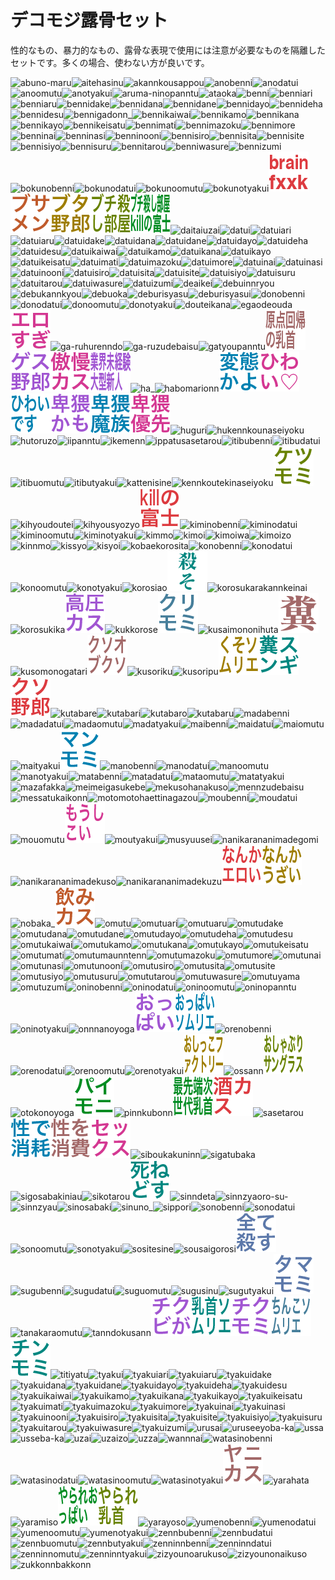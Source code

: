 # デコモジ露骨セット

性的なもの、暴力的なもの、露骨な表現で使用には注意が必要なものを隔離したセットです。多くの場合、使わない方が良いです。

![abuno-maru](../decomoji/explicit/abuno-maru.png)![aitehasinu](../decomoji/explicit/aitehasinu.png)![akannkousappou](../decomoji/explicit/akannkousappou.png)![anobenni](../decomoji/explicit/anobenni.png)![anodatui](../decomoji/explicit/anodatui.png)![anoomutu](../decomoji/explicit/anoomutu.png)![anotyakui](../decomoji/explicit/anotyakui.png)![aruma-ninopanntu](../decomoji/explicit/aruma-ninopanntu.png)![ataoka](../decomoji/explicit/ataoka.png)![benni](../decomoji/explicit/benni.png)![benniari](../decomoji/explicit/benniari.png)![benniaru](../decomoji/explicit/benniaru.png)![bennidake](../decomoji/explicit/bennidake.png)![bennidana](../decomoji/explicit/bennidana.png)![bennidane](../decomoji/explicit/bennidane.png)![bennidayo](../decomoji/explicit/bennidayo.png)![bennideha](../decomoji/explicit/bennideha.png)![bennidesu](../decomoji/explicit/bennidesu.png)![bennigadonn_](../decomoji/explicit/bennigadonn_.png)![bennikaiwai](../decomoji/explicit/bennikaiwai.png)![bennikamo](../decomoji/explicit/bennikamo.png)![bennikana](../decomoji/explicit/bennikana.png)![bennikayo](../decomoji/explicit/bennikayo.png)![bennikeisatu](../decomoji/explicit/bennikeisatu.png)![bennimati](../decomoji/explicit/bennimati.png)![bennimazoku](../decomoji/explicit/bennimazoku.png)![bennimore](../decomoji/explicit/bennimore.png)![benninai](../decomoji/explicit/benninai.png)![benninasi](../decomoji/explicit/benninasi.png)![benninooni](../decomoji/explicit/benninooni.png)![bennisiro](../decomoji/explicit/bennisiro.png)![bennisita](../decomoji/explicit/bennisita.png)![bennisite](../decomoji/explicit/bennisite.png)![bennisiyo](../decomoji/explicit/bennisiyo.png)![bennisuru](../decomoji/explicit/bennisuru.png)![bennitarou](../decomoji/explicit/bennitarou.png)![benniwasure](../decomoji/explicit/benniwasure.png)![bennizumi](../decomoji/explicit/bennizumi.png)![bokunobenni](../decomoji/explicit/bokunobenni.png)![bokunodatui](../decomoji/explicit/bokunodatui.png)![bokunoomutu](../decomoji/explicit/bokunoomutu.png)![bokunotyakui](../decomoji/explicit/bokunotyakui.png)![brainfxxk](../decomoji/explicit/brainfxxk.png)![busamenn](../decomoji/explicit/busamenn.png)![butayarou](../decomoji/explicit/butayarou.png)![butikorosibeya](../decomoji/explicit/butikorosibeya.png)![butikorosibeyakillnohuzi](../decomoji/explicit/butikorosibeyakillnohuzi.png)![daitaiuzai](../decomoji/explicit/daitaiuzai.png)![datui](../decomoji/explicit/datui.png)![datuiari](../decomoji/explicit/datuiari.png)![datuiaru](../decomoji/explicit/datuiaru.png)![datuidake](../decomoji/explicit/datuidake.png)![datuidana](../decomoji/explicit/datuidana.png)![datuidane](../decomoji/explicit/datuidane.png)![datuidayo](../decomoji/explicit/datuidayo.png)![datuideha](../decomoji/explicit/datuideha.png)![datuidesu](../decomoji/explicit/datuidesu.png)![datuikaiwai](../decomoji/explicit/datuikaiwai.png)![datuikamo](../decomoji/explicit/datuikamo.png)![datuikana](../decomoji/explicit/datuikana.png)![datuikayo](../decomoji/explicit/datuikayo.png)![datuikeisatu](../decomoji/explicit/datuikeisatu.png)![datuimati](../decomoji/explicit/datuimati.png)![datuimazoku](../decomoji/explicit/datuimazoku.png)![datuimore](../decomoji/explicit/datuimore.png)![datuinai](../decomoji/explicit/datuinai.png)![datuinasi](../decomoji/explicit/datuinasi.png)![datuinooni](../decomoji/explicit/datuinooni.png)![datuisiro](../decomoji/explicit/datuisiro.png)![datuisita](../decomoji/explicit/datuisita.png)![datuisite](../decomoji/explicit/datuisite.png)![datuisiyo](../decomoji/explicit/datuisiyo.png)![datuisuru](../decomoji/explicit/datuisuru.png)![datuitarou](../decomoji/explicit/datuitarou.png)![datuiwasure](../decomoji/explicit/datuiwasure.png)![datuizumi](../decomoji/explicit/datuizumi.png)![deaikei](../decomoji/explicit/deaikei.png)![debuinnryou](../decomoji/explicit/debuinnryou.png)![debukannkyou](../decomoji/explicit/debukannkyou.png)![debuoka](../decomoji/explicit/debuoka.png)![deburisyasu](../decomoji/explicit/deburisyasu.png)![deburisyasui](../decomoji/explicit/deburisyasui.png)![donobenni](../decomoji/explicit/donobenni.png)![donodatui](../decomoji/explicit/donodatui.png)![donoomutu](../decomoji/explicit/donoomutu.png)![donotyakui](../decomoji/explicit/donotyakui.png)![douteikana](../decomoji/explicit/douteikana.png)![egaodeouda](../decomoji/explicit/egaodeouda.png)![erosugi](../decomoji/explicit/erosugi.png)![ga-ruhurenndo](../decomoji/explicit/ga-ruhurenndo.png)![ga-ruzudebaisu](../decomoji/explicit/ga-ruzudebaisu.png)![gatyoupanntu](../decomoji/explicit/gatyoupanntu.png)![genntennkaikinotikubi](../decomoji/explicit/genntennkaikinotikubi.png)![gesuyarou](../decomoji/explicit/gesuyarou.png)![goumannkasu](../decomoji/explicit/goumannkasu.png)![gyoukaimikeikennoogatasinnzinn](../decomoji/explicit/gyoukaimikeikennoogatasinnzinn.png)![ha_](../decomoji/explicit/ha_.png)![habomarionn](../decomoji/explicit/habomarionn.png)![henntaikayo](../decomoji/explicit/henntaikayo.png)![hiwai](../decomoji/explicit/hiwai.png)![hiwaidesu](../decomoji/explicit/hiwaidesu.png)![hiwaikamo](../decomoji/explicit/hiwaikamo.png)![hiwaimazoku](../decomoji/explicit/hiwaimazoku.png)![hiwaiyuusenn](../decomoji/explicit/hiwaiyuusenn.png)![huguri](../decomoji/explicit/huguri.png)![hukennkounaseiyoku](../decomoji/explicit/hukennkounaseiyoku.png)![hutoruzo](../decomoji/explicit/hutoruzo.png)![iipanntu](../decomoji/explicit/iipanntu.png)![ikemenn](../decomoji/explicit/ikemenn.png)![ippatusasetarou](../decomoji/explicit/ippatusasetarou.png)![itibubenni](../decomoji/explicit/itibubenni.png)![itibudatui](../decomoji/explicit/itibudatui.png)![itibuomutu](../decomoji/explicit/itibuomutu.png)![itibutyakui](../decomoji/explicit/itibutyakui.png)![kattenisine](../decomoji/explicit/kattenisine.png)![kennkoutekinaseiyoku](../decomoji/explicit/kennkoutekinaseiyoku.png)![ketumomi](../decomoji/explicit/ketumomi.png)![kihyoudoutei](../decomoji/explicit/kihyoudoutei.png)![kihyousyozyo](../decomoji/explicit/kihyousyozyo.png)![killnohuzi](../decomoji/explicit/killnohuzi.png)![kiminobenni](../decomoji/explicit/kiminobenni.png)![kiminodatui](../decomoji/explicit/kiminodatui.png)![kiminoomutu](../decomoji/explicit/kiminoomutu.png)![kiminotyakui](../decomoji/explicit/kiminotyakui.png)![kimmo](../decomoji/explicit/kimmo.png)![kimoi](../decomoji/explicit/kimoi.png)![kimoiwa](../decomoji/explicit/kimoiwa.png)![kimoizo](../decomoji/explicit/kimoizo.png)![kinnmo](../decomoji/explicit/kinnmo.png)![kissyo](../decomoji/explicit/kissyo.png)![kisyoi](../decomoji/explicit/kisyoi.png)![kobaekorosita](../decomoji/explicit/kobaekorosita.png)![konobenni](../decomoji/explicit/konobenni.png)![konodatui](../decomoji/explicit/konodatui.png)![konoomutu](../decomoji/explicit/konoomutu.png)![konotyakui](../decomoji/explicit/konotyakui.png)![korosiao](../decomoji/explicit/korosiao.png)![koroso](../decomoji/explicit/koroso.png)![korosukarakannkeinai](../decomoji/explicit/korosukarakannkeinai.png)![korosukika](../decomoji/explicit/korosukika.png)![kouatukasu](../decomoji/explicit/kouatukasu.png)![kukkorose](../decomoji/explicit/kukkorose.png)![kurimomi](../decomoji/explicit/kurimomi.png)![kusaimononihuta](../decomoji/explicit/kusaimononihuta.png)![kuso](../decomoji/explicit/kuso.png)![kusomonogatari](../decomoji/explicit/kusomonogatari.png)![kusoobukuso](../decomoji/explicit/kusoobukuso.png)![kusoriku](../decomoji/explicit/kusoriku.png)![kusoripu](../decomoji/explicit/kusoripu.png)![kusosomurie](../decomoji/explicit/kusosomurie.png)![kusosunngi](../decomoji/explicit/kusosunngi.png)![kusoyarou](../decomoji/explicit/kusoyarou.png)![kutabare](../decomoji/explicit/kutabare.png)![kutabari](../decomoji/explicit/kutabari.png)![kutabaro](../decomoji/explicit/kutabaro.png)![kutabaru](../decomoji/explicit/kutabaru.png)![madabenni](../decomoji/explicit/madabenni.png)![madadatui](../decomoji/explicit/madadatui.png)![madaomutu](../decomoji/explicit/madaomutu.png)![madatyakui](../decomoji/explicit/madatyakui.png)![maibenni](../decomoji/explicit/maibenni.png)![maidatui](../decomoji/explicit/maidatui.png)![maiomutu](../decomoji/explicit/maiomutu.png)![maityakui](../decomoji/explicit/maityakui.png)![mannmomi](../decomoji/explicit/mannmomi.png)![manobenni](../decomoji/explicit/manobenni.png)![manodatui](../decomoji/explicit/manodatui.png)![manoomutu](../decomoji/explicit/manoomutu.png)![manotyakui](../decomoji/explicit/manotyakui.png)![matabenni](../decomoji/explicit/matabenni.png)![matadatui](../decomoji/explicit/matadatui.png)![mataomutu](../decomoji/explicit/mataomutu.png)![matatyakui](../decomoji/explicit/matatyakui.png)![mazafakka](../decomoji/explicit/mazafakka.png)![meimeigasukebe](../decomoji/explicit/meimeigasukebe.png)![mekusohanakuso](../decomoji/explicit/mekusohanakuso.png)![mennzudebaisu](../decomoji/explicit/mennzudebaisu.png)![messatukaikonn](../decomoji/explicit/messatukaikonn.png)![motomotohaettinagazou](../decomoji/explicit/motomotohaettinagazou.png)![moubenni](../decomoji/explicit/moubenni.png)![moudatui](../decomoji/explicit/moudatui.png)![mouomutu](../decomoji/explicit/mouomutu.png)![mousikoi](../decomoji/explicit/mousikoi.png)![moutyakui](../decomoji/explicit/moutyakui.png)![musyuusei](../decomoji/explicit/musyuusei.png)![nanikarananimadegomi](../decomoji/explicit/nanikarananimadegomi.png)![nanikarananimadekuso](../decomoji/explicit/nanikarananimadekuso.png)![nanikarananimadekuzu](../decomoji/explicit/nanikarananimadekuzu.png)![nannkaeroi](../decomoji/explicit/nannkaeroi.png)![nannkauzai](../decomoji/explicit/nannkauzai.png)![nobaka_](../decomoji/explicit/nobaka_.png)![nomikasu](../decomoji/explicit/nomikasu.png)![omutu](../decomoji/explicit/omutu.png)![omutuari](../decomoji/explicit/omutuari.png)![omutuaru](../decomoji/explicit/omutuaru.png)![omutudake](../decomoji/explicit/omutudake.png)![omutudana](../decomoji/explicit/omutudana.png)![omutudane](../decomoji/explicit/omutudane.png)![omutudayo](../decomoji/explicit/omutudayo.png)![omutudeha](../decomoji/explicit/omutudeha.png)![omutudesu](../decomoji/explicit/omutudesu.png)![omutukaiwai](../decomoji/explicit/omutukaiwai.png)![omutukamo](../decomoji/explicit/omutukamo.png)![omutukana](../decomoji/explicit/omutukana.png)![omutukayo](../decomoji/explicit/omutukayo.png)![omutukeisatu](../decomoji/explicit/omutukeisatu.png)![omutumati](../decomoji/explicit/omutumati.png)![omutumaunntenn](../decomoji/explicit/omutumaunntenn.png)![omutumazoku](../decomoji/explicit/omutumazoku.png)![omutumore](../decomoji/explicit/omutumore.png)![omutunai](../decomoji/explicit/omutunai.png)![omutunasi](../decomoji/explicit/omutunasi.png)![omutunooni](../decomoji/explicit/omutunooni.png)![omutusiro](../decomoji/explicit/omutusiro.png)![omutusita](../decomoji/explicit/omutusita.png)![omutusite](../decomoji/explicit/omutusite.png)![omutusiyo](../decomoji/explicit/omutusiyo.png)![omutusuru](../decomoji/explicit/omutusuru.png)![omututarou](../decomoji/explicit/omututarou.png)![omutuwasure](../decomoji/explicit/omutuwasure.png)![omutuyama](../decomoji/explicit/omutuyama.png)![omutuzumi](../decomoji/explicit/omutuzumi.png)![oninobenni](../decomoji/explicit/oninobenni.png)![oninodatui](../decomoji/explicit/oninodatui.png)![oninoomutu](../decomoji/explicit/oninoomutu.png)![oninopanntu](../decomoji/explicit/oninopanntu.png)![oninotyakui](../decomoji/explicit/oninotyakui.png)![onnnanoyoga](../decomoji/explicit/onnnanoyoga.png)![oppai](../decomoji/explicit/oppai.png)![oppaisomurie](../decomoji/explicit/oppaisomurie.png)![orenobenni](../decomoji/explicit/orenobenni.png)![orenodatui](../decomoji/explicit/orenodatui.png)![orenoomutu](../decomoji/explicit/orenoomutu.png)![orenotyakui](../decomoji/explicit/orenotyakui.png)![osikkofakutori-](../decomoji/explicit/osikkofakutori-.png)![ossann](../decomoji/explicit/ossann.png)![osyaburisanngurasu](../decomoji/explicit/osyaburisanngurasu.png)![otokonoyoga](../decomoji/explicit/otokonoyoga.png)![paimomi](../decomoji/explicit/paimomi.png)![pinnkubonn](../decomoji/explicit/pinnkubonn.png)![saisenntannzisedaitikubi](../decomoji/explicit/saisenntannzisedaitikubi.png)![sakekasu](../decomoji/explicit/sakekasu.png)![sasetarou](../decomoji/explicit/sasetarou.png)![seidesyoumou](../decomoji/explicit/seidesyoumou.png)![seiwosyouhi](../decomoji/explicit/seiwosyouhi.png)![sekkusu](../decomoji/explicit/sekkusu.png)![siboukakuninn](../decomoji/explicit/siboukakuninn.png)![sigatubaka](../decomoji/explicit/sigatubaka.png)![sigosabakiniau](../decomoji/explicit/sigosabakiniau.png)![sikotarou](../decomoji/explicit/sikotarou.png)![sinedosu](../decomoji/explicit/sinedosu.png)![sinndeta](../decomoji/explicit/sinndeta.png)![sinnzyaoro-su-](../decomoji/explicit/sinnzyaoro-su-.png)![sinnzyau](../decomoji/explicit/sinnzyau.png)![sinosabaki](../decomoji/explicit/sinosabaki.png)![sinuno_](../decomoji/explicit/sinuno_.png)![sippori](../decomoji/explicit/sippori.png)![sonobenni](../decomoji/explicit/sonobenni.png)![sonodatui](../decomoji/explicit/sonodatui.png)![sonoomutu](../decomoji/explicit/sonoomutu.png)![sonotyakui](../decomoji/explicit/sonotyakui.png)![sositesine](../decomoji/explicit/sositesine.png)![sousaigorosi](../decomoji/explicit/sousaigorosi.png)![subetekorosu](../decomoji/explicit/subetekorosu.png)![sugubenni](../decomoji/explicit/sugubenni.png)![sugudatui](../decomoji/explicit/sugudatui.png)![suguomutu](../decomoji/explicit/suguomutu.png)![sugusinu](../decomoji/explicit/sugusinu.png)![sugutyakui](../decomoji/explicit/sugutyakui.png)![tamamomi](../decomoji/explicit/tamamomi.png)![tanakaraomutu](../decomoji/explicit/tanakaraomutu.png)![tanndokusann](../decomoji/explicit/tanndokusann.png)![tikubiga](../decomoji/explicit/tikubiga.png)![tikubisomurie](../decomoji/explicit/tikubisomurie.png)![tikumomi](../decomoji/explicit/tikumomi.png)![tinnkosomurie](../decomoji/explicit/tinnkosomurie.png)![tinnmomi](../decomoji/explicit/tinnmomi.png)![titiyatu](../decomoji/explicit/titiyatu.png)![tyakui](../decomoji/explicit/tyakui.png)![tyakuiari](../decomoji/explicit/tyakuiari.png)![tyakuiaru](../decomoji/explicit/tyakuiaru.png)![tyakuidake](../decomoji/explicit/tyakuidake.png)![tyakuidana](../decomoji/explicit/tyakuidana.png)![tyakuidane](../decomoji/explicit/tyakuidane.png)![tyakuidayo](../decomoji/explicit/tyakuidayo.png)![tyakuideha](../decomoji/explicit/tyakuideha.png)![tyakuidesu](../decomoji/explicit/tyakuidesu.png)![tyakuikaiwai](../decomoji/explicit/tyakuikaiwai.png)![tyakuikamo](../decomoji/explicit/tyakuikamo.png)![tyakuikana](../decomoji/explicit/tyakuikana.png)![tyakuikayo](../decomoji/explicit/tyakuikayo.png)![tyakuikeisatu](../decomoji/explicit/tyakuikeisatu.png)![tyakuimati](../decomoji/explicit/tyakuimati.png)![tyakuimazoku](../decomoji/explicit/tyakuimazoku.png)![tyakuimore](../decomoji/explicit/tyakuimore.png)![tyakuinai](../decomoji/explicit/tyakuinai.png)![tyakuinasi](../decomoji/explicit/tyakuinasi.png)![tyakuinooni](../decomoji/explicit/tyakuinooni.png)![tyakuisiro](../decomoji/explicit/tyakuisiro.png)![tyakuisita](../decomoji/explicit/tyakuisita.png)![tyakuisite](../decomoji/explicit/tyakuisite.png)![tyakuisiyo](../decomoji/explicit/tyakuisiyo.png)![tyakuisuru](../decomoji/explicit/tyakuisuru.png)![tyakuitarou](../decomoji/explicit/tyakuitarou.png)![tyakuiwasure](../decomoji/explicit/tyakuiwasure.png)![tyakuizumi](../decomoji/explicit/tyakuizumi.png)![urusai](../decomoji/explicit/urusai.png)![uruseeyoba-ka](../decomoji/explicit/uruseeyoba-ka.png)![ussa](../decomoji/explicit/ussa.png)![usseba-ka](../decomoji/explicit/usseba-ka.png)![uzai](../decomoji/explicit/uzai.png)![uzaizo](../decomoji/explicit/uzaizo.png)![uzza](../decomoji/explicit/uzza.png)![wannnai](../decomoji/explicit/wannnai.png)![watasinobenni](../decomoji/explicit/watasinobenni.png)![watasinodatui](../decomoji/explicit/watasinodatui.png)![watasinoomutu](../decomoji/explicit/watasinoomutu.png)![watasinotyakui](../decomoji/explicit/watasinotyakui.png)![yanikasu](../decomoji/explicit/yanikasu.png)![yarahata](../decomoji/explicit/yarahata.png)![yaramiso](../decomoji/explicit/yaramiso.png)![yarareoppai](../decomoji/explicit/yarareoppai.png)![yararetikubi](../decomoji/explicit/yararetikubi.png)![yarayoso](../decomoji/explicit/yarayoso.png)![yumenobenni](../decomoji/explicit/yumenobenni.png)![yumenodatui](../decomoji/explicit/yumenodatui.png)![yumenoomutu](../decomoji/explicit/yumenoomutu.png)![yumenotyakui](../decomoji/explicit/yumenotyakui.png)![zennbubenni](../decomoji/explicit/zennbubenni.png)![zennbudatui](../decomoji/explicit/zennbudatui.png)![zennbuomutu](../decomoji/explicit/zennbuomutu.png)![zennbutyakui](../decomoji/explicit/zennbutyakui.png)![zenninnbenni](../decomoji/explicit/zenninnbenni.png)![zenninndatui](../decomoji/explicit/zenninndatui.png)![zenninnomutu](../decomoji/explicit/zenninnomutu.png)![zenninntyakui](../decomoji/explicit/zenninntyakui.png)![zizyounoarukuso](../decomoji/explicit/zizyounoarukuso.png)![zizyounonaikuso](../decomoji/explicit/zizyounonaikuso.png)![zukkonnbakkonn](../decomoji/explicit/zukkonnbakkonn.png)

